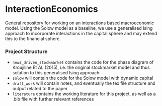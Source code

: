 # InteractionEconomics
General repository for working on an interactions based macroeconomic model. Using the Solow model as a baseline, we use a generalised Ising approach to incorporate interactions in the capital sphere and may extend this to the financial sphere.

### Project Structure
* `news_driven_stockmarket` contains the code for the phase diagram of Kroujiline Et Al. (2015), i.e. the original stockmarket model and thus solution to this generalised Ising approach
* `solow` will contain the code for the Solow model with dynamic capital
* `draft_work` will contain notes, and eventually the tex file structure and output related to the paper
* `literature` contains the working literature for this project, as well as a .bib file with further relevant references
